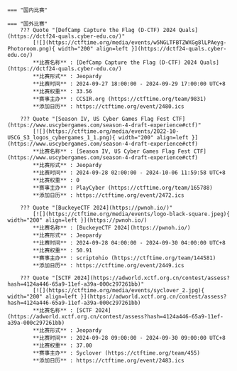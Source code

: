     === "国内比赛"
    
    === "国外比赛"
        ??? Quote "[DefCamp Capture the Flag (D-CTF) 2024 Quals](https://dctf24-quals.cyber-edu.co/)"  
            [![](https://ctftime.org/media/events/w5NGLTFBTZWXGg8lLPAeyg-Photoroom.png){ width="200" align=left }](https://dctf24-quals.cyber-edu.co/)  
            **比赛名称** : [DefCamp Capture the Flag (D-CTF) 2024 Quals](https://dctf24-quals.cyber-edu.co/)  
            **比赛形式** : Jeopardy  
            **比赛时间** : 2024-09-27 18:00:00 - 2024-09-29 17:00:00 UTC+8  
            **比赛权重** : 33.56  
            **赛事主办** : CCSIR.org (https://ctftime.org/team/9831)  
            **添加日历** : https://ctftime.org/event/2480.ics  
            
        ??? Quote "[Season IV, US Cyber Games Flag Fest CTF](https://www.uscybergames.com/season-4-draft-experience#ctf)"  
            [![](https://ctftime.org/media/events/2022-10-USCG_S3_logos_cybergames_1_1.png){ width="200" align=left }](https://www.uscybergames.com/season-4-draft-experience#ctf)  
            **比赛名称** : [Season IV, US Cyber Games Flag Fest CTF](https://www.uscybergames.com/season-4-draft-experience#ctf)  
            **比赛形式** : Jeopardy  
            **比赛时间** : 2024-09-28 02:00:00 - 2024-10-06 11:59:58 UTC+8  
            **比赛权重** : 0  
            **赛事主办** : PlayCyber (https://ctftime.org/team/165788)  
            **添加日历** : https://ctftime.org/event/2472.ics  
            
        ??? Quote "[BuckeyeCTF 2024](https://pwnoh.io/)"  
            [![](https://ctftime.org/media/events/logo-black-square.jpeg){ width="200" align=left }](https://pwnoh.io/)  
            **比赛名称** : [BuckeyeCTF 2024](https://pwnoh.io/)  
            **比赛形式** : Jeopardy  
            **比赛时间** : 2024-09-28 04:00:00 - 2024-09-30 04:00:00 UTC+8  
            **比赛权重** : 50.91  
            **赛事主办** : scriptohio (https://ctftime.org/team/144581)  
            **添加日历** : https://ctftime.org/event/2449.ics  
            
        ??? Quote "[SCTF 2024](https://adworld.xctf.org.cn/contest/assess?hash=4124a446-65a9-11ef-a39a-000c297261bb)"  
            [![](https://ctftime.org/media/events/syclover_2.jpg){ width="200" align=left }](https://adworld.xctf.org.cn/contest/assess?hash=4124a446-65a9-11ef-a39a-000c297261bb)  
            **比赛名称** : [SCTF 2024](https://adworld.xctf.org.cn/contest/assess?hash=4124a446-65a9-11ef-a39a-000c297261bb)  
            **比赛形式** : Jeopardy  
            **比赛时间** : 2024-09-28 09:00:00 - 2024-09-30 09:00:00 UTC+8  
            **比赛权重** : 37.00  
            **赛事主办** : Syclover (https://ctftime.org/team/455)  
            **添加日历** : https://ctftime.org/event/2483.ics  
            